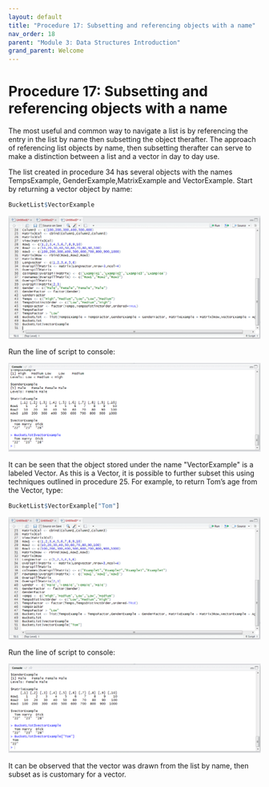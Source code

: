 ```yaml
---
layout: default
title: "Procedure 17: Subsetting and referencing objects with a name"
nav_order: 18
parent: "Module 3: Data Structures Introduction"
grand_parent: Welcome
---
```


# Procedure 17: Subsetting and referencing objects with a name

The most useful and common way to navigate a list is by referencing the entry in the list  by name then subsetting the object therafter.  The approach of referencing list objects by name,  then subsetting therafter can serve to make a distinction between a list and a vector in day to day use.

The list created in procedure 34 has several objects with the names TempsExample, GenderExample,MatrixExample and VectorExample.  Start by returning a vector object by name:

``` r
BucketList$VectorExample
```

![img.png](img.png)

Run the line of script to console:

![img_1.png](img_1.png)

It can be seen that the object stored under the name "VectorExample" is a labeled Vector.  As this is a Vector,  it is possible to further subset this using techniques outlined in procedure 25.  For example,  to return Tom’s age from the Vector,  type:

``` r
BucketList$VectorExample["Tom"]
```

![img_2.png](img_2.png)

Run the line of script to console:

![img_3.png](img_3.png)

It can be observed that the vector was drawn from the list by name, then subset as is customary for a vector.